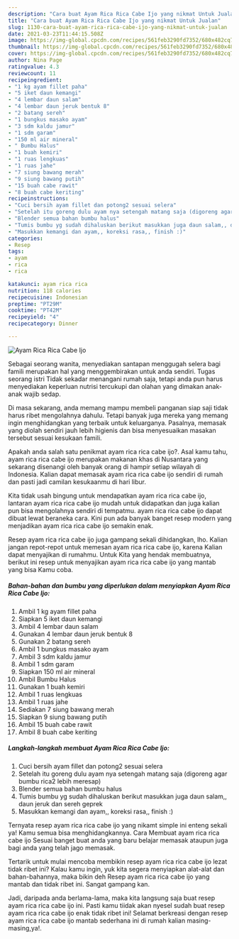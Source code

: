 ```yaml
---
description: "Cara buat Ayam Rica Rica Cabe Ijo yang nikmat Untuk Jualan"
title: "Cara buat Ayam Rica Rica Cabe Ijo yang nikmat Untuk Jualan"
slug: 1130-cara-buat-ayam-rica-rica-cabe-ijo-yang-nikmat-untuk-jualan
date: 2021-03-23T11:44:15.508Z
image: https://img-global.cpcdn.com/recipes/561feb3290fd7352/680x482cq70/ayam-rica-rica-cabe-ijo-foto-resep-utama.jpg
thumbnail: https://img-global.cpcdn.com/recipes/561feb3290fd7352/680x482cq70/ayam-rica-rica-cabe-ijo-foto-resep-utama.jpg
cover: https://img-global.cpcdn.com/recipes/561feb3290fd7352/680x482cq70/ayam-rica-rica-cabe-ijo-foto-resep-utama.jpg
author: Nina Page
ratingvalue: 4.3
reviewcount: 11
recipeingredient:
- "1 kg ayam fillet paha"
- "5 iket daun kemangi"
- "4 lembar daun salam"
- "4 lembar daun jeruk bentuk 8"
- "2 batang sereh"
- "1 bungkus masako ayam"
- "3 sdm kaldu jamur"
- "1 sdm garam"
- "150 ml air mineral"
- " Bumbu Halus"
- "1 buah kemiri"
- "1 ruas lengkuas"
- "1 ruas jahe"
- "7 siung bawang merah"
- "9 siung bawang putih"
- "15 buah cabe rawit"
- "8 buah cabe keriting"
recipeinstructions:
- "Cuci bersih ayam fillet dan potong2 sesuai selera"
- "Setelah itu goreng dulu ayam nya setengah matang saja (digoreng agar bumbu rica2 lebih meresap)"
- "Blender semua bahan bumbu halus"
- "Tumis bumbu yg sudah dihaluskan berikut masukkan juga daun salam,, daun jeruk dan sereh geprek"
- "Masukkan kemangi dan ayam,, koreksi rasa,, finish :)"
categories:
- Resep
tags:
- ayam
- rica
- rica

katakunci: ayam rica rica 
nutrition: 118 calories
recipecuisine: Indonesian
preptime: "PT29M"
cooktime: "PT42M"
recipeyield: "4"
recipecategory: Dinner

---
```



![Ayam Rica Rica Cabe Ijo](https://img-global.cpcdn.com/recipes/561feb3290fd7352/680x482cq70/ayam-rica-rica-cabe-ijo-foto-resep-utama.jpg)

Sebagai seorang wanita, menyediakan santapan menggugah selera bagi famili merupakan hal yang menggembirakan untuk anda sendiri. Tugas seorang istri Tidak sekadar menangani rumah saja, tetapi anda pun harus menyediakan keperluan nutrisi tercukupi dan olahan yang dimakan anak-anak wajib sedap.

Di masa  sekarang, anda memang mampu membeli panganan siap saji tidak harus ribet mengolahnya dahulu. Tetapi banyak juga mereka yang memang ingin menghidangkan yang terbaik untuk keluarganya. Pasalnya, memasak yang diolah sendiri jauh lebih higienis dan bisa menyesuaikan masakan tersebut sesuai kesukaan famili. 



Apakah anda salah satu penikmat ayam rica rica cabe ijo?. Asal kamu tahu, ayam rica rica cabe ijo merupakan makanan khas di Nusantara yang sekarang disenangi oleh banyak orang di hampir setiap wilayah di Indonesia. Kalian dapat memasak ayam rica rica cabe ijo sendiri di rumah dan pasti jadi camilan kesukaanmu di hari libur.

Kita tidak usah bingung untuk mendapatkan ayam rica rica cabe ijo, lantaran ayam rica rica cabe ijo mudah untuk didapatkan dan juga kalian pun bisa mengolahnya sendiri di tempatmu. ayam rica rica cabe ijo dapat dibuat lewat beraneka cara. Kini pun ada banyak banget resep modern yang menjadikan ayam rica rica cabe ijo semakin enak.

Resep ayam rica rica cabe ijo juga gampang sekali dihidangkan, lho. Kalian jangan repot-repot untuk memesan ayam rica rica cabe ijo, karena Kalian dapat menyajikan di rumahmu. Untuk Kita yang hendak membuatnya, berikut ini resep untuk menyajikan ayam rica rica cabe ijo yang mantab yang bisa Kamu coba.

<!--inarticleads1-->

##### Bahan-bahan dan bumbu yang diperlukan dalam menyiapkan Ayam Rica Rica Cabe Ijo:

1. Ambil 1 kg ayam fillet paha
1. Siapkan 5 iket daun kemangi
1. Ambil 4 lembar daun salam
1. Gunakan 4 lembar daun jeruk bentuk 8
1. Gunakan 2 batang sereh
1. Ambil 1 bungkus masako ayam
1. Ambil 3 sdm kaldu jamur
1. Ambil 1 sdm garam
1. Siapkan 150 ml air mineral
1. Ambil  Bumbu Halus
1. Gunakan 1 buah kemiri
1. Ambil 1 ruas lengkuas
1. Ambil 1 ruas jahe
1. Sediakan 7 siung bawang merah
1. Siapkan 9 siung bawang putih
1. Ambil 15 buah cabe rawit
1. Ambil 8 buah cabe keriting




<!--inarticleads2-->

##### Langkah-langkah membuat Ayam Rica Rica Cabe Ijo:

1. Cuci bersih ayam fillet dan potong2 sesuai selera
1. Setelah itu goreng dulu ayam nya setengah matang saja (digoreng agar bumbu rica2 lebih meresap)
1. Blender semua bahan bumbu halus
1. Tumis bumbu yg sudah dihaluskan berikut masukkan juga daun salam,, daun jeruk dan sereh geprek
1. Masukkan kemangi dan ayam,, koreksi rasa,, finish :)




Ternyata resep ayam rica rica cabe ijo yang nikamt simple ini enteng sekali ya! Kamu semua bisa menghidangkannya. Cara Membuat ayam rica rica cabe ijo Sesuai banget buat anda yang baru belajar memasak ataupun juga bagi anda yang telah jago memasak.

Tertarik untuk mulai mencoba membikin resep ayam rica rica cabe ijo lezat tidak ribet ini? Kalau kamu ingin, yuk kita segera menyiapkan alat-alat dan bahan-bahannya, maka bikin deh Resep ayam rica rica cabe ijo yang mantab dan tidak ribet ini. Sangat gampang kan. 

Jadi, daripada anda berlama-lama, maka kita langsung saja buat resep ayam rica rica cabe ijo ini. Pasti kamu tiidak akan nyesel sudah buat resep ayam rica rica cabe ijo enak tidak ribet ini! Selamat berkreasi dengan resep ayam rica rica cabe ijo mantab sederhana ini di rumah kalian masing-masing,ya!.


